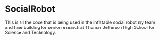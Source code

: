 # SocialRobot
This is all the code that is being used in the inflatable social robot my team and I are building for senior research at Thomas Jefferson High School for Science and Technology.
